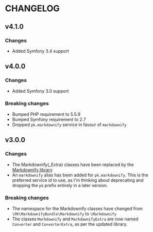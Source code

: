 CHANGELOG
=========

## v4.1.0

### Changes

* Added Symfony 3.4 support


## v4.0.0

### Changes

* Added Symfony 3.0 support

### Breaking changes

* Bumped PHP requirement to 5.5.9
* Bumped Symfony requirement to 2.7
* Dropped `pk.markdownify` service in favour of `markdownify`


## v3.0.0

### Changes

* The Markdownify(_Extra) classes have been replaced by the
  [Markdownify library](https://github.com/Pixel418/Markdownify)
* An `markdownify` alias has been added for `pk.markdownify`.
  This is the preferred service id to use, as I'm thinking about
  deprecating and dropping the `pk` prefix entirely in a later
  version.

### Breaking changes

* The namespace for the Markdownify classes have changed
  from `\PK\MarkdownifyBundle\Markdownify` to `\Markdownify`
* The classes `Markdownify` and `MarkdownifyExtra` are now
  named `Converter` and `ConverterExtra`, as per the updated
  library.
